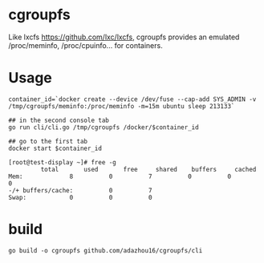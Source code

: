 # cgroupfs

Like lxcfs https://github.com/lxc/lxcfs, cgroupfs provides an emulated /proc/meminfo, /proc/cpuinfo... for containers.

# Usage

    container_id=`docker create --device /dev/fuse --cap-add SYS_ADMIN -v /tmp/cgroupfs/meminfo:/proc/meminfo -m=15m ubuntu sleep 213133`

    ## in the second console tab
    go run cli/cli.go /tmp/cgroupfs /docker/$container_id

    ## go to the first tab
    docker start $container_id

    [root@test-display ~]# free -g
             total       used       free     shared    buffers     cached
    Mem:             8          0          7          0          0          0
    -/+ buffers/cache:          0          7 
    Swap:            0          0          0 
    
    

# build
    go build -o cgroupfs github.com/adazhou16/cgroupfs/cli
